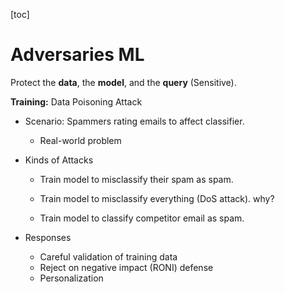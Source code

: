 [toc]

# Adversaries ML

Protect the **data**, the **model**, and the **query** (Sensitive).



**Training:** Data Poisoning Attack

- Scenario: Spammers rating emails to affect classifier.
  
  - Real-world problem
- Kinds of Attacks
  
    - Train model to misclassify their spam as spam.
      
    - Train model to misclassify everything (DoS attack). why?
      
    - Train model to classify competitor email as spam.
- Responses
    - Careful validation of training data 
    - Reject on negative impact (RONI) defense
    - Personalization  